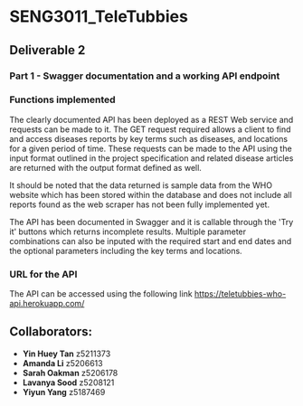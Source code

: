 # SENG3011_TeleTubbies

## Deliverable 2

### Part 1 - Swagger documentation and a working API endpoint

### Functions implemented
The clearly documented API has been deployed as a REST Web service and requests can be made to it. The GET request required allows a client to find and access diseases reports by key terms such as diseases, and locations for a given period of time. These requests can be made to the API using the input format outlined in the project specification and related disease articles are returned with the output format defined as well. 

It should be noted that the data returned is sample data from the WHO website which has been stored within the database and does not include all reports found as the web scraper has not been fully implemented yet. 

The API has been documented in Swagger and it is callable through the 'Try it' buttons which returns incomplete results. Multiple parameter combinations can also be inputed with the required start and end dates and the optional parameters including the key terms and locations. 

### URL for the API
The API can be accessed using the following link
https://teletubbies-who-api.herokuapp.com/

## Collaborators:
* **Yin Huey Tan** z5211373
* **Amanda Li** z5206613
* **Sarah Oakman** z5206178
* **Lavanya Sood** z5208121
* **Yiyun Yang** z5187469
